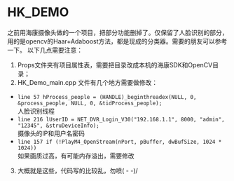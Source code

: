 # HK_DEMO

之前用海康摄像头做的一个项目，把部分功能删掉了。仅保留了人脸识别的部分，用的是opencv的Haar+Adaboost方法，都是现成的分类器。需要的朋友可以参考一下。
以下几点需要注意：

1. Props文件夹有项目属性表，需要把目录改成本机的海康SDK和OpenCV目录；
2. HK_Demo_main.cpp 文件有几个地方需要做修改：
  * `line 57 hProcess_people = (HANDLE)_beginthreadex(NULL, 0, &process_people, NULL, 0, &tidProcess_people);`  
  人脸识别线程
  * `line 216 lUserID = NET_DVR_Login_V30("192.168.1.1", 8000, "admin", "12345", &struDeviceInfo);`  
  摄像头的IP和用户名密码
  * `line 157 if (!PlayM4_OpenStream(nPort, pBuffer, dwBufSize, 1024 * 1024))`  
  如果画质过高，有可能内存溢出，需要修改
3. 大概就是这些，代码写的比较乱，勿喷( - -)/
